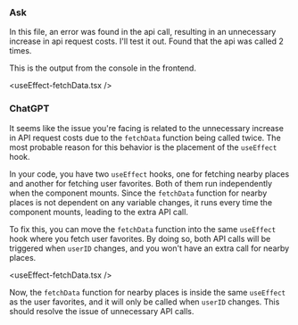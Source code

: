 ### Ask

In this file, an error was found in the api call, 
resulting in an unnecessary increase in api request costs.
I'll test it out. Found that the api was called 2 times.

This is the output from the console in the frontend.

<useEffect-fetchData.tsx />

### ChatGPT

It seems like the issue you're facing is related to the unnecessary increase in API request costs due to the `fetchData` function being called twice. The most probable reason for this behavior is the placement of the `useEffect` hook.

In your code, you have two `useEffect` hooks, one for fetching nearby places and another for fetching user favorites. Both of them run independently when the component mounts. Since the `fetchData` function for nearby places is not dependent on any variable changes, it runs every time the component mounts, leading to the extra API call.

To fix this, you can move the `fetchData` function into the same `useEffect` hook where you fetch user favorites. By doing so, both API calls will be triggered when `userID` changes, and you won't have an extra call for nearby places.

<useEffect-fetchData.tsx />

Now, the `fetchData` function for nearby places is inside the same `useEffect` as the user favorites, and it will only be called when `userID` changes. This should resolve the issue of unnecessary API calls.
